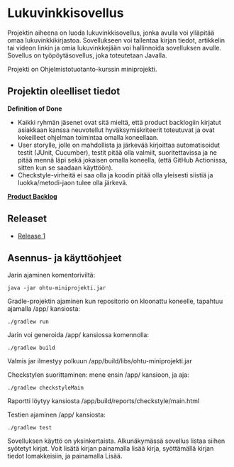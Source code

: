 # Lukuvinkkisovellus
Projektin aiheena on luoda lukuvinkkisovellus, jonka avulla voi ylläpitää omaa lukuvinkkikirjastoa. Sovellukseen voi tallentaa kirjan tiedot, artikkelin tai videon linkin ja omia lukuvinkkejään voi hallinnoida sovelluksen avulle. Sovellus on työpöytäsovellus, joka toteutetaan Javalla.  

Projekti on Ohjelmistotuotanto-kurssin miniprojekti.  

## Projektin oleelliset tiedot
**Definition of Done**  
* Kaikki ryhmän jäsenet ovat sitä mieltä, että product backlogiin kirjatut asiakkaan kanssa neuvotellut hyväksymiskriteerit toteutuvat ja ovat kokeilleet ohjelman toimintaa omalla koneellaan. 
* User storylle, jolle on mahdollista ja järkevää kirjoittaa automatisoidut testit (JUnit, Cucumber), testit pitää olla valmiit, suoritettavissa ja ne pitää mennä läpi sekä jokaisen omalla koneella, (että GitHub Actionissa, sitten kun se saadaan käyttöön).  
* Checkstyle-virheitä ei saa olla ja koodin pitää olla yleisesti siistiä ja luokka/metodi-jaon tulee olla järkevä.  
  
**[Product Backlog](https://docs.google.com/spreadsheets/d/1f-38FdB34sLDpAlHOOb8wHRx4k4TWji5HSkWHmvbnTc/)**


## Releaset ## 

+ [Release 1](https://github.com/tapanih/ohtu-miniprojekti/releases/tag/release1)

## Asennus- ja käyttöohjeet ##

Jarin ajaminen komentoriviltä:

`java -jar ohtu-miniprojekti.jar`

Gradle-projektin ajaminen kun repositorio on kloonattu koneelle, tapahtuu ajamalla /app/ kansiosta:

`./gradlew run`

Jarin voi generoida /app/ kansiossa komennolla:

`./gradlew build`

Valmis jar ilmestyy polkuun /app/build/libs/ohtu-miniprojekti.jar

Checkstylen suorittaminen: mene ensin /app/ kansioon, ja aja:

`./gradlew checkstyleMain`

Raportti löytyy kansiosta /app/build/reports/checkstyle/main.html

Testien ajaminen /app/ kansiosta:

`./gradlew test`

Sovelluksen käyttö on yksinkertaista. Alkunäkymässä sovellus listaa siihen syötetyt kirjat. Voit lisätä kirjan painamalla lisää kirja, syöttämällä kirjan tiedot lomakkeisiin, ja painamalla Lisää.
